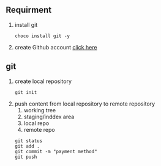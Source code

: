 ## Requirment  
   1. install git
      ```
      choco install git -y
      ```
   2. create Github account 
     [click here](https://github.com/join?source=login)  

## git 
   1. create local repository 
      ```
      git init
      ```
   2. push content from local repository to remote repository 
      1. working tree 
      2. staging/inddex area
      3. local repo
      4. remote repo
      ```
      git status
      git add .
      git commit -m "payment method"
      git push
      ```  